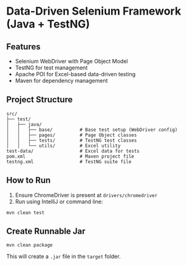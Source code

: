 # Data-Driven Selenium Framework (Java + TestNG)

## Features
- Selenium WebDriver with Page Object Model
- TestNG for test management
- Apache POI for Excel-based data-driven testing
- Maven for dependency management

## Project Structure
```
src/
├── test/
│   ├── java/
│   │   ├── base/          # Base test setup (WebDriver config)
│   │   ├── pages/         # Page Object classes
│   │   ├── tests/         # TestNG test classes
│   │   └── utils/         # Excel utility
test-data/                 # Excel data for tests
pom.xml                    # Maven project file
testng.xml                 # TestNG suite file
```

## How to Run
1. Ensure ChromeDriver is present at `drivers/chromedriver`
2. Run using IntelliJ or command line:
```
mvn clean test
```

## Create Runnable Jar
```
mvn clean package
```
This will create a `.jar` file in the `target` folder.
